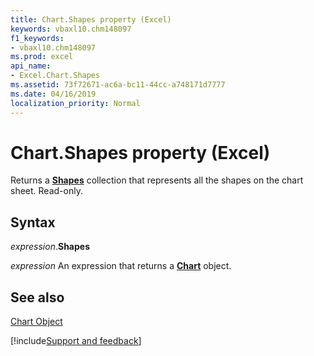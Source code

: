 ```yaml
---
title: Chart.Shapes property (Excel)
keywords: vbaxl10.chm148097
f1_keywords:
- vbaxl10.chm148097
ms.prod: excel
api_name:
- Excel.Chart.Shapes
ms.assetid: 73f72671-ac6a-bc11-44cc-a748171d7777
ms.date: 04/16/2019
localization_priority: Normal
---
```



# Chart.Shapes property (Excel)

Returns a  **[Shapes](Excel.Shapes.md)** collection that represents all the shapes on the chart sheet. Read-only.


## Syntax

_expression_.**Shapes**

 _expression_ An expression that returns a **[Chart](Excel.Chart(object).md)** object.


## See also


[Chart Object](Excel.Chart(object).md)

[!include[Support and feedback](~/includes/feedback-boilerplate.md)]